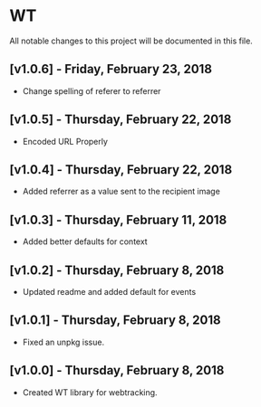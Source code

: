 # WT

All notable changes to this project will be documented in this file.

## [v1.0.6] - Friday, February 23, 2018

 - Change spelling of referer to referrer

## [v1.0.5] - Thursday, February 22, 2018

 - Encoded URL Properly

## [v1.0.4] - Thursday, February 22, 2018

 - Added referrer as a value sent to the recipient image
 
 ## [v1.0.3] - Thursday, February 11, 2018
 
  - Added better defaults for context

## [v1.0.2] - Thursday, February 8, 2018

 - Updated readme and added default for events

## [v1.0.1] - Thursday, February 8, 2018

 - Fixed an unpkg issue.


## [v1.0.0] - Thursday, February 8, 2018

 - Created WT library for webtracking.
